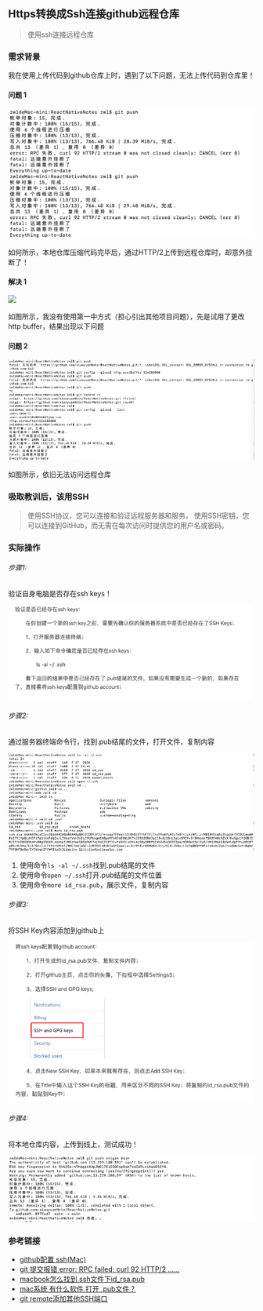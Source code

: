 ## Https转换成Ssh连接github远程仓库

> 使用ssh连接远程仓库
>



### 需求背景

我在使用上传代码到github仓库上时，遇到了以下问题，无法上传代码到仓库里！



#### 问题 1

![](./md.assets/1.png)

如何所示，本地仓库压缩代码完毕后，通过HTTP/2上传到远程仓库时，却意外挂断了！



#### 解决 1

![](/Users/zwl/web/github/GitNotes/Https转换成Ssh/md.assets/1.1.png)

如图所示，我没有使用第一中方式（担心引出其他项目问题），先是试用了更改http buffer，结果出现以下问题



#### 问题 2

![](./md.assets/2.png)

如图所示，依旧无法访问远程仓库



### 吸取教训后，该用SSH

> 使用SSH协议，您可以连接和验证远程服务器和服务。 使用SSH密钥，您可以连接到GitHub，而无需在每次访问时提供您的用户名或密码。



### 实际操作

###### 步骤1:

验证自身电脑是否存在ssh keys！

![](./md.assets/3.png)



###### 步骤2:

通过服务器终端命令行，找到.pub结尾的文件，打开文件，复制内容

![](./md.assets/4.png)

1. 使用命令`ls -al ~/.ssh`找到.pub结尾的文件
2. 使用命令`open ~/.ssh`打开.pub结尾的文件位置
3. 使用命令`more id_rsa.pub`，展示文件，复制内容



###### 步骤3: 

将SSH Key内容添加到github上

![](./md.assets/5.png)



###### 步骤4:

将本地仓库内容，上传到线上，测试成功！

![](./md.assets/6.png)

 

### 参考链接

- [github配置 ssh(Mac)](https://blog.csdn.net/qq_34115898/article/details/90438106)
- [git 提交报错 error: RPC failed; curl 92 HTTP/2 ......](https://blog.csdn.net/wjk_along/article/details/104423443)
- [macbook怎么找到.ssh文件下id_rsa.pub](https://blog.csdn.net/qq_38658877/article/details/97612820)
- [mac系统 有什么软件 打开 .pub文件？](https://www.zhihu.com/question/26071345)
- [git remote添加其他SSH端口](https://blog.csdn.net/asdfgh0077/article/details/106924528)

